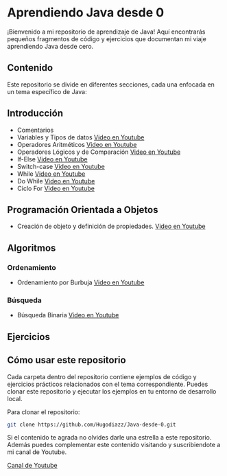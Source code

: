 # Aprendiendo Java desde 0

¡Bienvenido a mi repositorio de aprendizaje de Java! Aquí encontrarás pequeños fragmentos de código y ejercicios que documentan mi viaje aprendiendo Java desde cero.

## Contenido

Este repositorio se divide en diferentes secciones, cada una enfocada en un tema específico de Java:
## Introducción
- Comentarios
- Variables y Tipos de datos [Video en Youtube](https://www.youtube.com/watch?v=zdQwp_vPHA4)
- Operadores Aritméticos [Video en Youtube](https://www.youtube.com/watch?v=UrwUMmh0hwU&t=1s)
- Operadores Lógicos y de Comparación [Video en Youtube](https://www.youtube.com/watch?v=x7xxia1wWCI)
- If-Else [Video en Youtube](https://www.youtube.com/watch?v=2_dhN0WTIK4)
- Switch-case [Video en Youtube](https://youtu.be/-ADjexh6rbM)
- While [Video en Youtube](https://www.youtube.com/watch?v=bOyTe73YRqE)
- Do While [Video en Youtube](https://www.youtube.com/watch?v=zxBqZvikaXA)
- Ciclo For [Video en Youtube](https://www.youtube.com/watch?v=pJOOlK0YGOI)

## Programación Orientada a Objetos
- Creación de objeto y definición de propiedades. [Video en Youtube](https://youtu.be/_1sx1bUtnhY)

## Algoritmos
### Ordenamiento
- Ordenamiento por Burbuja [Video en Youtube](https://www.youtube.com/watch?v=s4Kc-jlWY64)
### Búsqueda
- Búsqueda Binaria [Video en Youtube](https://www.youtube.com/watch?v=F2OSPGXbjVs)

## Ejercicios

## Cómo usar este repositorio

Cada carpeta dentro del repositorio contiene ejemplos de código y ejercicios prácticos relacionados con el tema correspondiente. Puedes clonar este repositorio y ejecutar los ejemplos en tu entorno de desarrollo local.

Para clonar el repositorio:

```bash
git clone https://github.com/Hugodiazz/Java-desde-0.git
```

Si el contenido te agrada no olvides darle una estrella a este repositorio. Además puedes complementar este contenido visitando y suscribiendote a mi canal de Youtube.

[Canal de Youtube](https://www.youtube.com/@HugoLopezDev)
